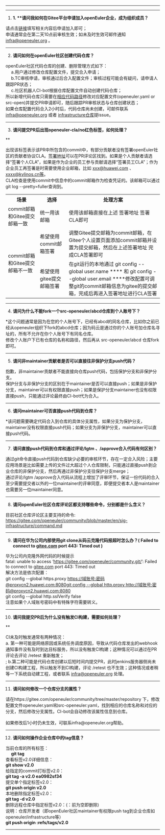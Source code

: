 ---

<hr>
<ol>
<li><strong>1. **请问我如何在Gitee平台申请加入openEuler企业，成为组织成员？</strong></li>
</ol>
<p>请点击<a href="https://gitee.com/open_euler?invite=4bd118cb5f4df4965d002b2c68a6e7962264dd183ea8547a8e7cde0b62298f898e2a5d1b1b807987439bc1f65eaa0278c7020ae0c4723881">链接</a>填写相关内容后申请加入即可；<br>
申请通常会在第二天10点前审核生效；如未及时生效可邮件通知 <a href="mailto:infra@openeuler.org">infra@openeuler.org</a> 。</p>
<hr>
<ol start="2">
<li><strong>请问如何在openEuler社区创建代码仓库？</strong></li>
</ol>
<p>openEuler社区代码仓库的创建、删除管理方式如下：<br>
  a.用户通过修改仓库配置文件，提交合入申请；<br>
  b.TC审核申请，审核通过后合入配置文件；审核过程可能会有疑问，请申请人跟踪PR状态；<br>
  c.社区机器人CI-bot根据仓库配置文件自动创建代码仓库；<br>
所以新增代码仓库只需要在<a href="https://gitee.com/openeuler/community/tree/master/repository">相应代码路径</a>修改对应配置文件(openeuler.yaml or src-open)并提交PR申请即可，随后跟踪PR审核状态与仓库创建状态；<br>
如果仓库配置代码合入2小时后，代码仓库尚未创建，可邮件联系 <a href="mailto:infra@openeuler.org">infra@openeuler.org</a> 或者 <a href="https://gitee.com/openeuler/infrastructure">infrastructure仓库</a>提issue。</p>
<hr>
<ol start="3">
<li><strong>请问提交PR后出现openeuler-cla/no红色标签，如何处理？</strong></li>
</ol>
<p>**

出现该标签表示该PR中所包含的commit中，有部分贡献者没有签署openEuler社区的贡献者协议CLA。<a href="https://clasign.osinfra.cn/sign/Z2l0ZWUlMkZvcGVuZXVsZXI=">签署地址</a>可以在PR评论区找到。如果是个人贡献者请选择“签署个人CLA”，如果是作为企业的员工参与贡献请选择“签署员工CLA”；作为企业员工再签署是时需要使用企业邮箱，比如 <a href="mailto:xxx@huawei.com">xxx@huawei.com</a> 、xxxx@kylinos.cn等。<br>
CLA检查是使用commit中信息中的commit邮箱作为检查凭证的。该邮箱可以通过git log --pretty=fuller查询到。</p>
<table>
<tbody><tr>
<th>场景</th>
<th>选择</th>
<th>处理方案</th>
</tr>
<tr>
<td>commit邮箱和Gitee提交邮箱一致</td>
<td>统一用该邮箱</td>
<td>使用该邮箱直接在上述 签署地址 签署CLA即可</td>
</tr>
<tr>
<td rowspan="2">commit邮箱和Gitee提交邮箱不一致</td>
<td>希望使用commit邮箱签署</td>
<td>调整Gitee提交邮箱为commit邮箱，在Gitee个人设置页面添加commit邮箱并设置为提交邮箱，然后在上述签署地址 完成CLA签署即可</td>
</tr>
<tr>
<td>希望使用gitee提交邮箱签署</td>
<td>在git运行的本地通过 git config --global user.name **** 和 git config --global user.email ****修改配置可调整git的commit邮箱信息为gitee的提交邮箱，完成后再进入签署地址进行CLA签署</td>
</tr>
</tbody>
</table>
<hr>
<ol start="4">
<li><strong>请问为什么不能fork一个src-openeuler/abcd仓库到个人账号下？</strong></li>
</ol>
<p>*这个问题通常是因为在您的个人账号下，已经有abcd的同名仓库，比如你之前已经从openeuler组织下fork的abcd仓库；因为码云是通过你的个人账号加仓库名寻址的，所有不允许在你个人账号下有同名仓库。<br>
修改个人账户下已有仓库的名称和路径，然后再从 src-openeuler/abcd 仓库fork即可。</p>
<hr>
<ol start="5">
<li><strong>请问非maintainer贡献者是否可以直接往非保护分支push代码？</strong></li>
</ol>
<p>抱歉，非maintainer贡献者不能直接向仓库push代码，包括保护分支和非保护分支。<br>
保护分支与非保护分支的区别在于maintainer是否可以直接push；如果是非保护分支，maintainer可以有权限直接push；如果是保护分支maintainer也没有权限直接push，只能通过评论最终由CI-bot代为合入。</p>
<hr>
<ol start="6">
<li><strong>请问maintainer可否直接push代码到仓库？</strong></li>
</ol>
<p>*该问题需要确定代码合入到仓库的具体分支属性，如果分支为保护分支，maintainer没有权限直接push代码；如果分支为非保护分支，maintainer可以直接push代码。</p>
<hr>
<ol start="7">
<li><strong>请问直接push代码到仓库和通过评论/lgtm 、/approve合入代码有何区别？</strong></li>
</ol>
<p>通过git命令直接push代码到仓库缺少必要的审核环节，存在一定合入风险；主要应用场景是比如需要上传的文件过大超过个人仓库限制，只能通过直接push到企业仓库的非保护分支，然后再通过非保护分支往保护分支merge；<br>通过评论/lgtm /approve合入代码从流程上增加了评审环节，保证一份代码的合入至少需要提交者以外的一位maintainer的评审同意，即便提交者本人是maintainer也需要另一位maintainer同意。</p>
<hr>
<ol start="8">
<li><strong>请问openEuler社区仓库评论区都支持哪些命令，分别都是什么含义？</strong></li>
</ol>
<p>目前社区仓库评论区主要支持的命令:<br>
<a href="https://gitee.com/openeuler/community/blob/master/en/sig-infrastructure/command.md">https://gitee.com/openeuler/community/blob/master/en/sig-infrastructure/command.md</a></p>
<hr>
<ol start="9">
<li><strong>请问在华为公司内部使用git clone从码云克隆代码报超时怎么办？( Failed to connect to <a href="http://gitee.com">gitee.com</a> port 443: Timed out )</strong></li>
</ol>
<p>华为公司内克隆外网代码的时候提示<br>fatal: unable to access ‘<a href="https://gitee.com/openeuler/community.git/">https://gitee.com/openeuler/community.git/</a>’: Failed to connect to <a href="http://gitee.com">gitee.com</a> port 443: Timed out<br>解决方法是依次配置：<br>git config --global https.proxy <a href="https://%E5%9F%9F%E8%B4%A6%E5%8F%B7:%E5%AF%86%E7%A0%81@proxycn2.huawei.com:8080">https://域账号:密码@proxycn2.huawei.com:8080git config --global http.proxy <a href="http://%E5%9F%9F%E8%B4%A6%E5%8F%B7:%E5%AF%86%E7%A0%81@proxycn2.huawei.com:8080">http://域账号:密码@proxycn2.huawei.com:8080</a><br>
git config --global http.sslVerify false<br>注意如果个人域账号密码中有特殊字符需要转义。</p>
<hr>
<ol start="10">
<li><strong>请问我提交PR后为什么没有触发CI构建，需要如何处理？</strong></li>
</ol>
<p>**

CI未及时触发通常有两种情况：<br> a. 第一种可能是网络原因或系统任务调度原因，导致从代码仓库发出的webhook通知事件没有及时到达目标服务，所以没有触发CI构建；这种情况可以通过在PR评论去评论 /retest 重新触发；<br>; b.第二种可能是代码仓库创建以后短时间内提交PR，此时jenkins服务器侧尚未创建CI构建工程，所以触发不到CI构建，评论 /retest 也不生效；这种情况或者稍等一下系统自动建工程，或者联系 <a href="mailto:infra@openeuler.org">infra@openeuler.org</a> 处理。</p>
<hr>
<ol start="11">
<li><strong>请问如何修改一个仓库分支的属性？</strong></li>
</ol>
<p>请在https://gitee.com/openeuler/community/tree/master/repository 下，修改配置文件openeuler.yaml和src-openeuler.yaml，找到相应的仓库名称和对应的分支，然后修改分支属性。CI-bot会自动修改该属性信息到仓库。<br><br>如果修改后1小时仍未生效，可联系infra@openeuler.org帮助。</p>
<hr>

<ol start="12">
<li><strong>请问如何操作企业仓库中的tag信息？</strong></li>
</ol>
<p>当前仓库的所有标签：<br>
  <b> git tag </b><br>
  查看标签v2.0详细信息：<br>
  <b>git show v2.0 </b><br>
  给指定的commit打标签v2.0：<br>
  <b>git tag -a v2.0 ea0982sf34 </b><br>
  提交单个指定标签v2.0：<br>
  <b>git push origin v2.0 </b><br>
  本地删除指定标签v2.0：</b><br>
  <b>git tag -d v2.0 </b><br>
  删除远程仓库中指定标签v2.0：(：前为空即删除) <br> 
  说明：仓库开发者（即openEuler社区maintainer有权限push tag到企业仓库如openeuler/infrastructure等） <br>
  <b>git push origin :refs/tags/v2.0 </b><br></p>
<hr>
